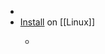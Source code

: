 -
- [Install](https://docs.docker.com/engine/install/ubuntu/#install-using-the-repository) on [[Linux]]
	- ```bash
	  ```